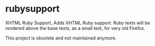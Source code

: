 # rubysupport
XHTML Ruby Support, Adds XHTML Ruby support. Ruby texts will be rendered above the base texts, as a small text, for very old Firefox.

This project is obsolete and not maintained anymore.
